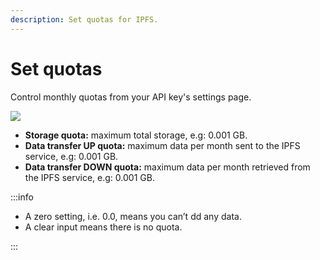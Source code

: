 ```yaml
---
description: Set quotas for IPFS.
---
```


# Set quotas

Control monthly quotas from your API key's settings page.

<div class="left-align-container">
  <div class="img-large">
    <img
      src={require('../../../images/quotas.png').default}
    />
  </div>
</div>

- **Storage quota:** maximum total storage, e.g: 0.001 GB.
- **Data transfer UP quota:** maximum data per month sent to the IPFS service, e.g: 0.001 GB.
- **Data transfer DOWN quota:** maximum data per month retrieved from the IPFS service, e.g: 0.001 GB.

:::info

- A zero setting, i.e. 0.0, means you can’t dd any data.
- A clear input means there is no quota.

:::
